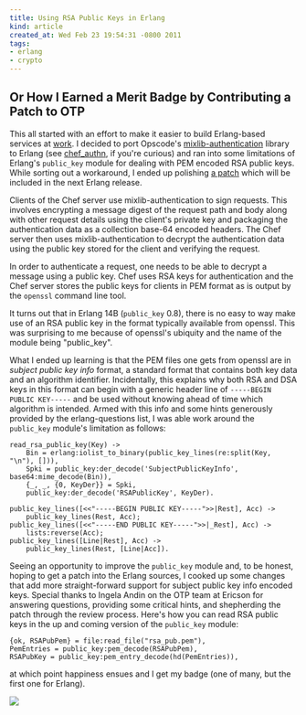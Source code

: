 ```yaml
--- 
title: Using RSA Public Keys in Erlang
kind: article
created_at: Wed Feb 23 19:54:31 -0800 2011
tags:
- erlang
- crypto
---
```


## Or How I Earned a Merit Badge by Contributing a Patch to OTP ##

This all started with an effort to make it easier to build
Erlang-based services at [work][].  I decided to port Opscode's
[mixlib-authentication][] library to Erlang (see [chef_authn][], if
you're curious) and ran into some limitations of Erlang's `public_key`
module for dealing with PEM encoded RSA public keys.  While sorting
out a workaround, I ended up polishing [a patch] which will be
included in the next Erlang release.

[work]: http://opscode.com/
[mixlib-authentication]: https://github.com/opscode/mixlib-authentication
[chef_authn]: https://github.com/seth/chef_authn
[a patch]: https://github.com/erlang/otp/commit/c730d2fb0342523fa9014373b234b426bd9ca6f2

Clients of the Chef server use mixlib-authentication to sign
requests.  This involves encrypting a message digest of the request
path and body along with other request details using the client's
private key and packaging the authentication data as a collection
base-64 encoded headers.  The Chef server then uses
mixlib-authentication to decrypt the authentication data using the
public key stored for the client and verifying the request.

In order to authenticate a request, one needs to be able to decrypt a
message using a public key.  Chef uses RSA keys for authentication and
the Chef server stores the public keys for clients in PEM format as is
output by the `openssl` command line tool.

It turns out that in Erlang 14B (`public_key` 0.8), there is no easy
to way make use of an RSA public key in the format typically available
from openssl.  This was surprising to me because of openssl's ubiquity
and the name of the module being "public_key".

What I ended up learning is that the PEM files one gets from openssl
are in *subject public key info* format, a standard format that
contains both key data and an algorithm identifier.  Incidentally,
this explains why both RSA and DSA keys in this format can begin with a
generic header line of `-----BEGIN PUBLIC KEY-----` and be used
without knowing ahead of time which algorithm is intended.  Armed with
this info and some hints generously provided by the erlang-questions
list, I was able work around the `public_key` module's limitation as
follows:

    read_rsa_public_key(Key) ->
        Bin = erlang:iolist_to_binary(public_key_lines(re:split(Key, "\n"), [])),
        Spki = public_key:der_decode('SubjectPublicKeyInfo', base64:mime_decode(Bin)),
        {_, _, {0, KeyDer}} = Spki,
        public_key:der_decode('RSAPublicKey', KeyDer).
    
    public_key_lines([<<"-----BEGIN PUBLIC KEY-----">>|Rest], Acc) ->
        public_key_lines(Rest, Acc);
    public_key_lines([<<"-----END PUBLIC KEY-----">>|_Rest], Acc) ->
        lists:reverse(Acc);
    public_key_lines([Line|Rest], Acc) ->
        public_key_lines(Rest, [Line|Acc]).

Seeing an opportunity to improve the `public_key` module and, to be
honest, hoping to get a patch into the Erlang sources, I cooked up
some changes that add more straight-forward support for subject public
key info encoded keys.  Special thanks to Ingela Andin on the OTP team
at Ericson for answering questions, providing some critical hints, and
shepherding the patch through the review process.  Here's how you can
read RSA public keys in the up and coming version of the `public_key`
module:

    {ok, RSAPubPem} = file:read_file("rsa_pub.pem"),
    PemEntries = public_key:pem_decode(RSAPubPem),
    RSAPubKey = public_key:pem_entry_decode(hd(PemEntries)),

at which point happiness ensues and I get my badge (one of many, but
the first one for Erlang).

<a href="http://www.nerdmeritbadges.com/products/octocat">
<img src="/images/posts/2011/open_source_contrib_badge.png" />
</a>
